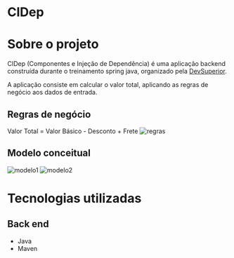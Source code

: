 # CIDep

# Sobre o projeto
 
CIDep (Componentes e Injeção de Dependência) é uma aplicação backend construída durante o treinamento spring java, organizado pela [DevSuperior](https://devsuperior.com "Site da DevSuperior").

A aplicação consiste em calcular o valor total, aplicando as regras de negócio aos dados de entrada.

## Regras de negócio
Valor Total = Valor Básico - Desconto + Frete
![regras](https://github.com/luiz-fd/CIDep/assets/58195921/6e45a32b-c642-4c8d-8365-5cf69f572139)


## Modelo conceitual
![modelo1](https://github.com/luiz-fd/CIDep/assets/58195921/9bbf5c33-5701-45c4-a2f8-b917e9a37376)
![modelo2](https://github.com/luiz-fd/CIDep/assets/58195921/f07a42b2-211a-4229-a7a0-4deb5cd5f2f7)

# Tecnologias utilizadas
## Back end
- Java
- Maven
